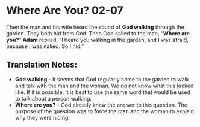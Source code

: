 Where Are You? 02-07
======================


Then the man and his wife heard the sound of **God walking** through the
garden. They both hid from God. Then God called to the man, “**Where
are you?**” **Adam** replied, “I heard you walking in the garden,
and I was afraid, because I was naked.  So I hid.”

Translation Notes:
------------------

-   **God walking** - It seems that God regularly came to the garden to
    walk and talk with the man and the woman. We do not know what this
    looked like. If it is possible, it is best to use the same word that
    would be used to talk about a person walking.
-   **Where are you?** - God already knew the answer to this question.
    The purpose of the question was to force the man and the woman to
    explain why they were hiding.

